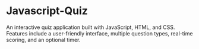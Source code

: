 # Javascript-Quiz
An interactive quiz application built with JavaScript, HTML, and CSS. Features include a user-friendly interface, multiple question types, real-time scoring, and an optional timer.
